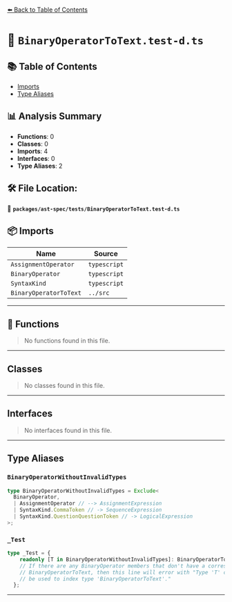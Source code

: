 [⬅️ Back to Table of Contents](../../../index.md)

# 📄 `BinaryOperatorToText.test-d.ts`

## 📚 Table of Contents

- [Imports](#imports)
- [Type Aliases](#type-aliases)

## 📊 Analysis Summary

- **Functions**: 0
- **Classes**: 0
- **Imports**: 4
- **Interfaces**: 0
- **Type Aliases**: 2

## 🛠️ File Location:
📂 **`packages/ast-spec/tests/BinaryOperatorToText.test-d.ts`**

## 📦 Imports

| Name | Source |
|------|--------|
| `AssignmentOperator` | `typescript` |
| `BinaryOperator` | `typescript` |
| `SyntaxKind` | `typescript` |
| `BinaryOperatorToText` | `../src` |


---

## 🔧 Functions

> No functions found in this file.


---

## Classes

> No classes found in this file.


---

## Interfaces

> No interfaces found in this file.


---

## Type Aliases

### `BinaryOperatorWithoutInvalidTypes`

```ts
type BinaryOperatorWithoutInvalidTypes = Exclude<
  BinaryOperator,
  | AssignmentOperator // --> AssignmentExpression
  | SyntaxKind.CommaToken // -> SequenceExpression
  | SyntaxKind.QuestionQuestionToken // -> LogicalExpression
>;
```

### `_Test`

```ts
type _Test = {
    readonly [T in BinaryOperatorWithoutInvalidTypes]: BinaryOperatorToText[T];
    // If there are any BinaryOperator members that don't have a corresponding
    // BinaryOperatorToText, then this line will error with "Type 'T' cannot
    // be used to index type 'BinaryOperatorToText'."
  };
```


---